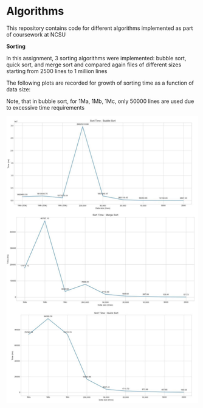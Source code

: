 # Algorithms
 This repository contains code for different algorithms implemented as part of coursework at NCSU
 
__Sorting__

In this assignment, 3 sorting algorithms were implemented: bubble sort, quick sort, and
merge sort and compared again files of different sizes starting from 2500 lines to 1 million lines

The following plots are recorded for growth of sorting time as a function of data size:

Note, that in bubble sort, for 1Ma, 1Mb, 1Mc, only 50000 lines are used due to
excessive time requirements

<img align="center" width = 600 src="images/bubble_sort_time.JPG">
<img align="left" width = 600 src="images/merge_sort_time.JPG">
<img align="left" width = 600 src="images/quick_sort_time.JPG">


